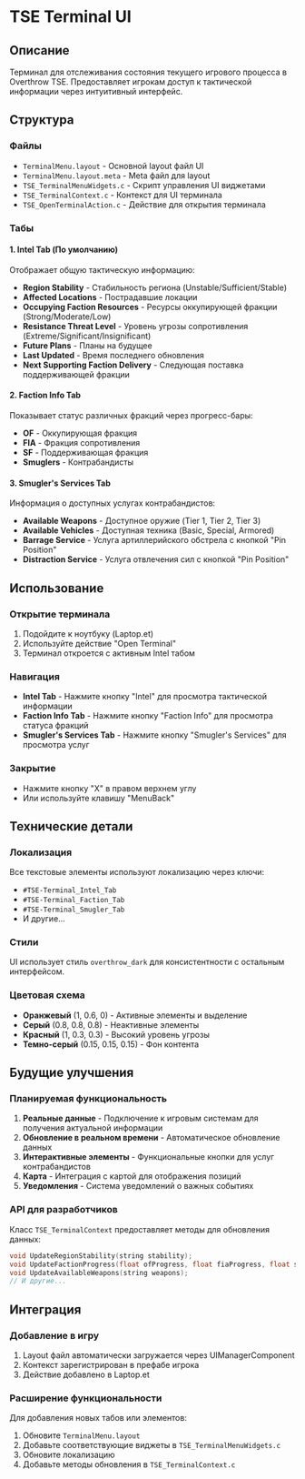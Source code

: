 # TSE Terminal UI

## Описание
Терминал для отслеживания состояния текущего игрового процесса в Overthrow TSE. Предоставляет игрокам доступ к тактической информации через интуитивный интерфейс.

## Структура

### Файлы
- `TerminalMenu.layout` - Основной layout файл UI
- `TerminalMenu.layout.meta` - Meta файл для layout
- `TSE_TerminalMenuWidgets.c` - Скрипт управления UI виджетами
- `TSE_TerminalContext.c` - Контекст для UI терминала
- `TSE_OpenTerminalAction.c` - Действие для открытия терминала

### Табы

#### 1. Intel Tab (По умолчанию)
Отображает общую тактическую информацию:
- **Region Stability** - Стабильность региона (Unstable/Sufficient/Stable)
- **Affected Locations** - Пострадавшие локации
- **Occupying Faction Resources** - Ресурсы оккупирующей фракции (Strong/Moderate/Low)
- **Resistance Threat Level** - Уровень угрозы сопротивления (Extreme/Significant/Insignificant)
- **Future Plans** - Планы на будущее
- **Last Updated** - Время последнего обновления
- **Next Supporting Faction Delivery** - Следующая поставка поддерживающей фракции

#### 2. Faction Info Tab
Показывает статус различных фракций через прогресс-бары:
- **OF** - Оккупирующая фракция
- **FIA** - Фракция сопротивления
- **SF** - Поддерживающая фракция
- **Smuglers** - Контрабандисты

#### 3. Smugler's Services Tab
Информация о доступных услугах контрабандистов:
- **Available Weapons** - Доступное оружие (Tier 1, Tier 2, Tier 3)
- **Available Vehicles** - Доступная техника (Basic, Special, Armored)
- **Barrage Service** - Услуга артиллерийского обстрела с кнопкой "Pin Position"
- **Distraction Service** - Услуга отвлечения сил с кнопкой "Pin Position"

## Использование

### Открытие терминала
1. Подойдите к ноутбуку (Laptop.et)
2. Используйте действие "Open Terminal"
3. Терминал откроется с активным Intel табом

### Навигация
- **Intel Tab** - Нажмите кнопку "Intel" для просмотра тактической информации
- **Faction Info Tab** - Нажмите кнопку "Faction Info" для просмотра статуса фракций
- **Smugler's Services Tab** - Нажмите кнопку "Smugler's Services" для просмотра услуг

### Закрытие
- Нажмите кнопку "X" в правом верхнем углу
- Или используйте клавишу "MenuBack"

## Технические детали

### Локализация
Все текстовые элементы используют локализацию через ключи:
- `#TSE-Terminal_Intel_Tab`
- `#TSE-Terminal_Faction_Tab`
- `#TSE-Terminal_Smugler_Tab`
- И другие...

### Стили
UI использует стиль `overthrow_dark` для консистентности с остальным интерфейсом.

### Цветовая схема
- **Оранжевый** (1, 0.6, 0) - Активные элементы и выделение
- **Серый** (0.8, 0.8, 0.8) - Неактивные элементы
- **Красный** (1, 0.3, 0.3) - Высокий уровень угрозы
- **Темно-серый** (0.15, 0.15, 0.15) - Фон контента

## Будущие улучшения

### Планируемая функциональность
1. **Реальные данные** - Подключение к игровым системам для получения актуальной информации
2. **Обновление в реальном времени** - Автоматическое обновление данных
3. **Интерактивные элементы** - Функциональные кнопки для услуг контрабандистов
4. **Карта** - Интеграция с картой для отображения позиций
5. **Уведомления** - Система уведомлений о важных событиях

### API для разработчиков
Класс `TSE_TerminalContext` предоставляет методы для обновления данных:
```cpp
void UpdateRegionStability(string stability);
void UpdateFactionProgress(float ofProgress, float fiaProgress, float sfProgress, float smuglersProgress);
void UpdateAvailableWeapons(string weapons);
// И другие...
```

## Интеграция

### Добавление в игру
1. Layout файл автоматически загружается через UIManagerComponent
2. Контекст зарегистрирован в префабе игрока
3. Действие добавлено в Laptop.et

### Расширение функциональности
Для добавления новых табов или элементов:
1. Обновите `TerminalMenu.layout`
2. Добавьте соответствующие виджеты в `TSE_TerminalMenuWidgets.c`
3. Обновите локализацию
4. Добавьте методы обновления в `TSE_TerminalContext.c`